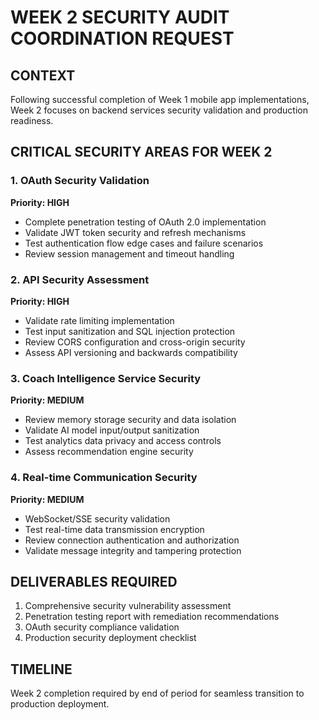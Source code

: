# WEEK 2 SECURITY AUDIT COORDINATION REQUEST

## CONTEXT
Following successful completion of Week 1 mobile app implementations, Week 2 focuses on backend services security validation and production readiness.

## CRITICAL SECURITY AREAS FOR WEEK 2

### 1. OAuth Security Validation
**Priority: HIGH**
- Complete penetration testing of OAuth 2.0 implementation
- Validate JWT token security and refresh mechanisms
- Test authentication flow edge cases and failure scenarios
- Review session management and timeout handling

### 2. API Security Assessment
**Priority: HIGH**
- Validate rate limiting implementation
- Test input sanitization and SQL injection protection
- Review CORS configuration and cross-origin security
- Assess API versioning and backwards compatibility

### 3. Coach Intelligence Service Security
**Priority: MEDIUM**
- Review memory storage security and data isolation
- Validate AI model input/output sanitization
- Test analytics data privacy and access controls
- Assess recommendation engine security

### 4. Real-time Communication Security
**Priority: MEDIUM**
- WebSocket/SSE security validation
- Test real-time data transmission encryption
- Review connection authentication and authorization
- Validate message integrity and tampering protection

## DELIVERABLES REQUIRED
1. Comprehensive security vulnerability assessment
2. Penetration testing report with remediation recommendations
3. OAuth security compliance validation
4. Production security deployment checklist

## TIMELINE
Week 2 completion required by end of period for seamless transition to production deployment.